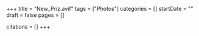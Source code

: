 +++
title = "New_Priz.avif"
tags = ["Photos"]
categories = []
startDate = ""
draft = false
pages = []

citations = []
+++
